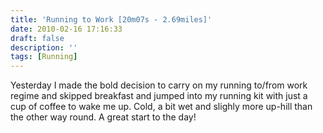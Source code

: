 ```yaml
---
title: 'Running to Work [20m07s - 2.69miles]'
date: 2010-02-16 17:16:33
draft: false
description: ''
tags: [Running]
---
```


Yesterday I made the bold decision to carry on my running to/from work regime and skipped breakfast and jumped into my running kit with just a cup of coffee to wake me up. Cold, a bit wet and slighly more up-hill than the other way round. A great start to the day!